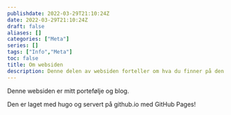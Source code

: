 ```yaml
---
publishdate: 2022-03-29T21:10:24Z
date: 2022-03-29T21:10:24Z
draft: false
aliases: []
categories: ["Meta"]
series: []
tags: ["Info","Meta"]
toc: false
title: Om websiden
description: Denne delen av websiden forteller om hva du finner på den.
---
```


Denne websiden er mitt portefølje og blog.

Den er laget med hugo og servert på github.io med GitHub Pages!
